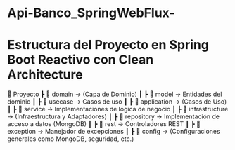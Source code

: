 ﻿# Api-Banco_SpringWebFlux-
# Estructura del Proyecto en Spring Boot Reactivo con Clean Architecture

📂 Proyecto
┣ 📂 domain → (Capa de Dominio)
┃ ┣ 📂 model → Entidades del dominio
┃ ┣ 📂 usecase → Casos de uso
┃
┣ 📂 application → (Casos de Uso)
┃ ┣ 📂 service → Implementaciones de lógica de negocio
┃
┣ 📂 infrastructure → (Infraestructura y Adaptadores)
┃ ┣ 📂 repository → Implementación de acceso a datos (MongoDB)
┃ ┣ 📂 rest → Controladores REST
┃ ┣ 📂 exception → Manejador de excepciones
┃
┣ 📂 config → (Configuraciones generales como MongoDB, seguridad, etc.)
